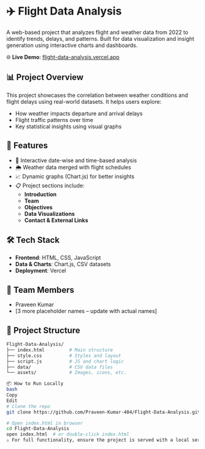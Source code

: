 # ✈️ Flight Data Analysis

A web-based project that analyzes flight and weather data from 2022 to identify trends, delays, and patterns. Built for data visualization and insight generation using interactive charts and dashboards.

🌐 **Live Demo**: [flight-data-analysis.vercel.app](https://flight-data-analysis.vercel.app)

## 📊 Project Overview

This project showcases the correlation between weather conditions and flight delays using real-world datasets. It helps users explore:

- How weather impacts departure and arrival delays
- Flight traffic patterns over time
- Key statistical insights using visual graphs

## 🚀 Features

- 📅 Interactive date-wise and time-based analysis  
- 🌦️ Weather data merged with flight schedules  
- 📈 Dynamic graphs (Chart.js) for better insights  
- 📋 Project sections include:
  - **Introduction**
  - **Team**
  - **Objectives**
  - **Data Visualizations**
  - **Contact & External Links**

## 🛠️ Tech Stack

- **Frontend**: HTML, CSS, JavaScript  
- **Data & Charts**: Chart.js, CSV datasets  
- **Deployment**: Vercel

## 👥 Team Members

- Praveen Kumar  
- [3 more placeholder names – update with actual names]

## 📁 Project Structure

```bash
Flight-Data-Analysis/
├── index.html         # Main structure
├── style.css          # Styles and layout
├── script.js          # JS and chart logic
├── data/              # CSV data files
└── assets/            # Images, icons, etc.

📦 How to Run Locally
bash
Copy
Edit
# Clone the repo
git clone https://github.com/Praveen-Kumar-404/Flight-Data-Analysis.git

# Open index.html in browser
cd Flight-Data-Analysis
open index.html  # or double-click index.html
⚠️ For full functionality, ensure the project is served with a local server to bypass CORS restrictions on CSV files.


